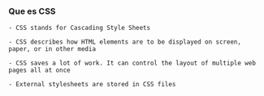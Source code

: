 
### Que es CSS

    - CSS stands for Cascading Style Sheets
    
    - CSS describes how HTML elements are to be displayed on screen, paper, or in other media
    
    - CSS saves a lot of work. It can control the layout of multiple web pages all at once
    
    - External stylesheets are stored in CSS files
